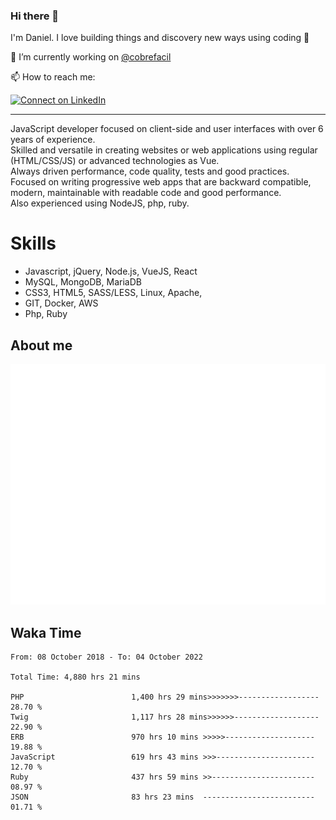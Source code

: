 ### Hi there 👋

I'm Daniel. I love building things and discovery new ways using coding :raised_hands: 

🔭 I’m currently working on [@cobrefacil](https://www.cobrefacil.com.br/)

📫 How to reach me:

[![Connect on LinkedIn](https://img.shields.io/badge/--linkedin?label=LinkedIn&logo=LinkedIn&style=social)](https://www.linkedin.com/in/daniel-cerverizzo/)

---

JavaScript developer focused on client-side and user interfaces with over 6 years of experience.  
Skilled and versatile in creating websites or web applications using regular (HTML/CSS/JS) or advanced technologies as Vue.  
Always driven performance, code quality, tests and good practices.  
 Focused on writing progressive web apps that are backward compatible, modern, maintainable with readable code and good performance.  
Also experienced using NodeJS, php, ruby. 


# Skills

 - Javascript, jQuery, Node.js, VueJS, React
 - MySQL, MongoDB, MariaDB    
 - CSS3, HTML5, SASS/LESS,  Linux, Apache,
 - GIT, Docker, AWS
 - Php, Ruby

## About me

![Metrics](/github-metrics.svg)

## Waka Time

<!--START_SECTION:waka-->

```text
From: 08 October 2018 - To: 04 October 2022

Total Time: 4,880 hrs 21 mins

PHP                        1,400 hrs 29 mins>>>>>>>------------------   28.70 %
Twig                       1,117 hrs 28 mins>>>>>>-------------------   22.90 %
ERB                        970 hrs 10 mins >>>>>--------------------   19.88 %
JavaScript                 619 hrs 43 mins >>>----------------------   12.70 %
Ruby                       437 hrs 59 mins >>-----------------------   08.97 %
JSON                       83 hrs 23 mins  -------------------------   01.71 %
```

<!--END_SECTION:waka-->

